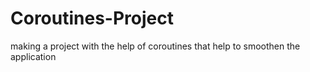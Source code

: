 # Coroutines-Project
making a project with the help of coroutines that help to smoothen the application
